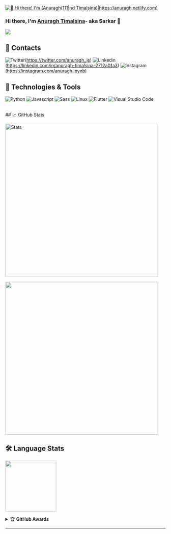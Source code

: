 [<img src="https://raw.githubusercontent.com/Raymo111/Raymo111/master/intro.gif" alt="👋 Hi there! I'm (Anuragh(111|nd Timalsina)|https://anuragh.netlify.com)" title="👋 Hi there! I'm (Anuragh(111|nd Timalsina)|https://anuragh.netlify.com)"/>](https://anuragh.netlify.com/)

### Hi there, I'm [Anuragh Timalsina](https://anuragh.netlify.app)- aka Sarkar 👋
![](https://komarev.com/ghpvc/?username=AnuraghSarkar&color=brightgreen&style=flat-square)

## 💼 Contacts

![Twitter](https://img.shields.io/badge/Twitter%20-%230075BA.svg?logo=twitter&logoColor=white)(https://twitter.com/anuragh_js)
![Linkedin](https://img.shields.io/badge/Linkedin%20-%230075BA.svg?logo=linkedin&logoColor=white)(https://linkedin.com/in/anuragh-timalsina-2712a01a3)
![Instagram](https://img.shields.io/badge/Instagram%20-%230075BA.svg?logo=instagram&logoColor=white" )(https://instagram.com/anuragh.ipynb)

## 🔧 Technologies & Tools
<p>
  <img alt="Python" src="https://img.shields.io/badge/Python%20-%230075BA.svg?logo=python&logoColor=white">
  <img alt="Javascript" src="https://img.shields.io/badge/Javascript%20-%232370ED.svg?logo=javascript&logoColor=white">
  <img alt="Sass" src="https://img.shields.io/badge/Sass20-%2300599C.svg?logo=sass%2B%2B&logoColor=white">
  <img alt="Linux" src="https://img.shields.io/badge/OS-Linux-informational?style=flat&logo=linux&logoColor=white&color=2bbc8a">
  <img alt="Flutter" src="https://img.shields.io/badge/Flutter%20-%230D47A1.svg?logo=flutter&logoColor=white">
  <img alt="Visual Studio Code" src="https://img.shields.io/badge/Visual%20Studio%20Code-0078d7.svg?logo=visual-studio-code&logoColor=white">
</p>

<br />
## &#x1f4c8; GitHub Stats
<p>

  <img  title="Stats" width="480" src="https://github-readme-stats.vercel.app/api?username=AnuraghSarkar&show_icons=true&theme=radical&count_private=true" /> <br></br>
  <img  width="480"   src="https://github-readme-streak-stats.herokuapp.com/?user=L3odr0id&theme=dark" />
  
</p>
  
## :hammer_and_wrench: Language Stats

<p>
<img height="160" src="https://github-readme-stats.vercel.app/api/top-langs/?username=AnuraghSarkar&title_color=fff&layout=compact&text_color=9F9F9F&card_width=445&icon_color=79ff97&bg_color=151515&hide=javascript,html,ruby"/>
</p>

<details>
<summary>&#127942 <b>GitHub Awards</b></summary><br/>

![Github Trophy](https://github-profile-trophy.vercel.app/?username=AnuraghSarkar)

</details>

---
